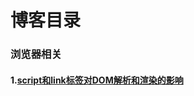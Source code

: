 # 博客目录
### 浏览器相关

#### 1.[script和link标签对DOM解析和渲染的影响](https://github.com/jingkai001/myBlog/blob/master/myBlog/浏览器原理/script和link标签对dom解析和渲染的影响.md)